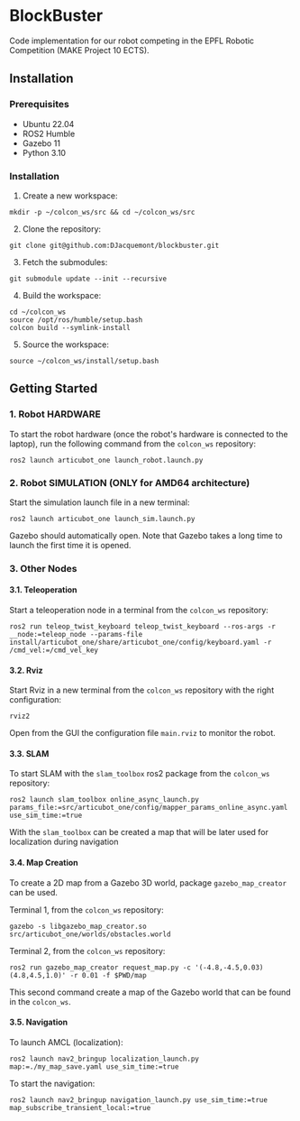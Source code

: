 # BlockBuster
Code implementation for our robot competing in the EPFL Robotic Competition (MAKE Project 10 ECTS).

## Installation

### Prerequisites

- Ubuntu 22.04
- ROS2 Humble
- Gazebo 11
- Python 3.10

### Installation

1. Create a new workspace:
```
mkdir -p ~/colcon_ws/src && cd ~/colcon_ws/src
```

2. Clone the repository:
```
git clone git@github.com:DJacquemont/blockbuster.git
```

3. Fetch the submodules:
```
git submodule update --init --recursive
```

4. Build the workspace:
```
cd ~/colcon_ws
source /opt/ros/humble/setup.bash
colcon build --symlink-install
```

5. Source the workspace:
```
source ~/colcon_ws/install/setup.bash
```

## Getting Started

### 1. Robot HARDWARE

To start the robot hardware (once the robot's hardware is connected to the laptop), run the following command from the `colcon_ws` repository:
```
ros2 launch articubot_one launch_robot.launch.py
```

### 2. Robot SIMULATION (ONLY for AMD64 architecture)

Start the simulation launch file in a new terminal:
```
ros2 launch articubot_one launch_sim.launch.py
```
Gazebo should automatically open. Note that Gazebo takes a long time to launch the first time it is opened. 

### 3. Other Nodes

#### 3.1. Teleoperation

Start a teleoperation node in a terminal from the `colcon_ws` repository:
```
ros2 run teleop_twist_keyboard teleop_twist_keyboard --ros-args -r __node:=teleop_node --params-file install/articubot_one/share/articubot_one/config/keyboard.yaml -r /cmd_vel:=/cmd_vel_key
```

#### 3.2. Rviz

Start Rviz in a new terminal from the `colcon_ws` repository with the right configuration:
```
rviz2
```
Open from the GUI the configuration file `main.rviz` to monitor the robot.

#### 3.3. SLAM

To start SLAM with the `slam_toolbox` ros2 package from the `colcon_ws` repository:
```
ros2 launch slam_toolbox online_async_launch.py params_file:=src/articubot_one/config/mapper_params_online_async.yaml use_sim_time:=true
```
With the `slam_toolbox` can be created a map that will be later used for localization during navigation

#### 3.4. Map Creation

To create a 2D map from a Gazebo 3D world, package `gazebo_map_creator` can be used.

Terminal 1, from the `colcon_ws` repository:
```
gazebo -s libgazebo_map_creator.so src/articubot_one/worlds/obstacles.world
```

Terminal 2, from the `colcon_ws` repository:
```
ros2 run gazebo_map_creator request_map.py -c '(-4.8,-4.5,0.03)(4.8,4.5,1.0)' -r 0.01 -f $PWD/map
```

This second command create a map of the Gazebo world that can be found in the `colcon_ws`.

#### 3.5. Navigation

To launch AMCL (localization):
```
ros2 launch nav2_bringup localization_launch.py map:=./my_map_save.yaml use_sim_time:=true
```

To start the navigation:
```
ros2 launch nav2_bringup navigation_launch.py use_sim_time:=true map_subscribe_transient_local:=true
```